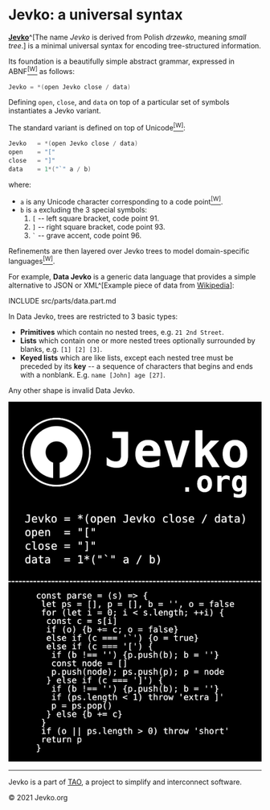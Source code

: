 <h1>Jevko: a universal syntax</h1>

[**Jevko**](https://jevko.org)^[The name *Jevko* is derived from Polish *drzewko*, meaning *small tree*.] is a minimal universal syntax for encoding tree-structured information. 

Its foundation is a beautifully simple abstract grammar, expressed in ABNF[<sup>[W]</sup>](https://en.wikipedia.org/wiki/Augmented_Backus-Naur_form) as follows:

```cs
Jevko = *(open Jevko close / data)
```

Defining `open`, `close`, and `data` on top of a particular set of symbols instantiates a Jevko variant.

The standard variant is defined on top of Unicode[<sup>[W]</sup>](https://en.wikipedia.org/wiki/Unicode):

```cs
Jevko   = *(open Jevko close / data)
open    = "["
close   = "]"
data    = 1*("`" a / b)
```

where:

* `a` is any Unicode character corresponding to a code point[<sup>[W]</sup>](https://en.wikipedia.org/wiki/Code_point).
* `b` is `a` excluding the 3 special symbols: 
  1. <span class="metasym">`[`</span> -- left square bracket, code point 91.
  2. <span class="metasym">`]`</span> -- right square bracket, code point 93.
  3. <span class="metasym">`` ` ``</span> -- grave accent, code point 96.

Refinements are then layered over Jevko trees to model domain-specific languages[<sup>[W]</sup>](https://en.wikipedia.org/wiki/Domain-specific_language).

For example, **Data Jevko** is a generic data language that provides a simple alternative to JSON or XML^[Example piece of data from [Wikipedia](https://en.wikipedia.org/wiki/JSON#Syntax)]:

<a name="data"></a>

INCLUDE src/parts/data.part.md

In Data Jevko, trees are restricted to 3 basic types:

* **Primitives** which contain no nested trees, e.g. <span class="metasym">`21 2nd Street`</span>.
* **Lists** which contain one or more nested trees optionally surrounded by blanks, e.g. <span class="metasym">`[1] [2] [3]`</span>.
* **Keyed lists** which are like lists, except each nested tree must be preceded by its **key** -- a sequence of characters that begins and ends with a nonblank. E.g. <span class="metasym">`name [John] age [27]`</span>.

Any other shape is invalid Data Jevko.

![Jevko Business Card](card.png)

***

Jevko is a part of [TAO](https://xtao.org), a project to simplify and interconnect software.

© 2021 Jevko.org